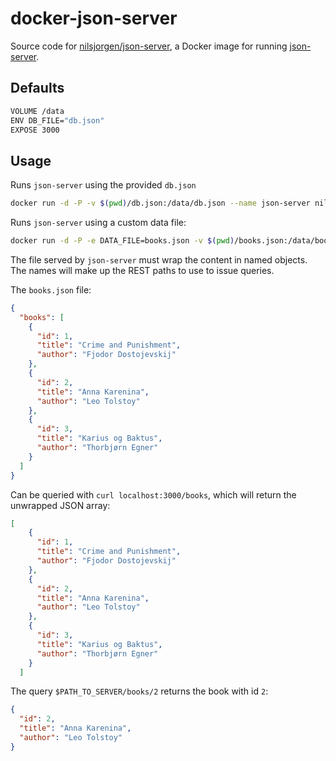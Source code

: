 # docker-json-server

Source code for [nilsjorgen/json-server](https://hub.docker.com/r/nilsjorgen/json-server), a Docker image for running [json-server](https://github.com/typicode/json-server).

## Defaults

```sh
VOLUME /data
ENV DB_FILE="db.json"
EXPOSE 3000
```

## Usage

Runs `json-server` using the provided `db.json`

```sh
docker run -d -P -v $(pwd)/db.json:/data/db.json --name json-server nilsjorgen/json-server:17-alpine
```

Runs `json-server` using a custom data file:

```sh
docker run -d -P -e DATA_FILE=books.json -v $(pwd)/books.json:/data/books.json --name json-server nilsjorgen/json-server:1
```

The file served by `json-server` must wrap the content in named objects. The names will make up the REST paths to use to issue queries.

The `books.json` file:

```json
{
  "books": [
    {
      "id": 1,
      "title": "Crime and Punishment",
      "author": "Fjodor Dostojevskij"
    },
    {
      "id": 2,
      "title": "Anna Karenina",
      "author": "Leo Tolstoy"
    },
    {
      "id": 3,
      "title": "Karius og Baktus",
      "author": "Thorbjørn Egner"
    }
  ]
}
```

Can be queried with `curl localhost:3000/books`, which will return the unwrapped JSON array:

```json
[
    {
      "id": 1,
      "title": "Crime and Punishment",
      "author": "Fjodor Dostojevskij"
    },
    {
      "id": 2,
      "title": "Anna Karenina",
      "author": "Leo Tolstoy"
    },
    {
      "id": 3,
      "title": "Karius og Baktus",
      "author": "Thorbjørn Egner"
    }
  ]
```

The query `$PATH_TO_SERVER/books/2` returns the book with id `2`:

```json
{
  "id": 2,
  "title": "Anna Karenina",
  "author": "Leo Tolstoy"
}
```

